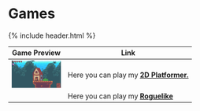 # Games

{% include header.html %}

| Game Preview | Link |
| ------ | ----------- |
| <img src="2dplatformerpreview.png" alt="2D Platformer Preview" width="100"> | Here you can play my **[2D Platformer.](https://472529.github.io/PRACTICAL-PROJECT/ "My 2D Platformer!")** |"
|  | Here you can play my **[Roguelike](https://simmer.io/@472529/dungeon-crawler "My Roguelike Game!")** |
